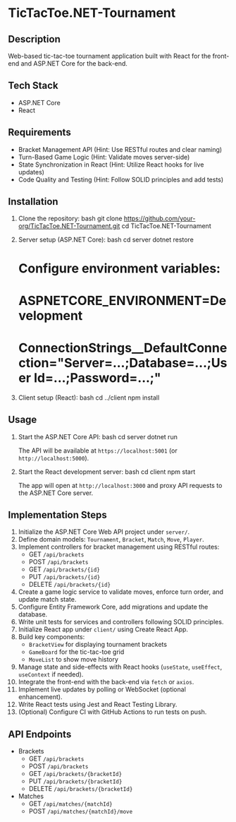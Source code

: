 # TicTacToe.NET-Tournament

Description
-----------
Web-based tic-tac-toe tournament application built with React for the front-end and ASP.NET Core for the back-end.

## Tech Stack
- ASP.NET Core
- React

## Requirements
- Bracket Management API (Hint: Use RESTful routes and clear naming)
- Turn-Based Game Logic (Hint: Validate moves server-side)
- State Synchronization in React (Hint: Utilize React hooks for live updates)
- Code Quality and Testing (Hint: Follow SOLID principles and add tests)

## Installation
1. Clone the repository:
   bash
   git clone https://github.com/your-org/TicTacToe.NET-Tournament.git
   cd TicTacToe.NET-Tournament
   
2. Server setup (ASP.NET Core):
   bash
   cd server
   dotnet restore
   # Configure environment variables:
   #   ASPNETCORE_ENVIRONMENT=Development
   #   ConnectionStrings__DefaultConnection="Server=...;Database=...;User Id=...;Password=...;"
   
3. Client setup (React):
   bash
   cd ../client
   npm install
   

## Usage
1. Start the ASP.NET Core API:
   bash
   cd server
   dotnet run
   
   The API will be available at `https://localhost:5001` (or `http://localhost:5000`).
2. Start the React development server:
   bash
   cd client
   npm start
   
   The app will open at `http://localhost:3000` and proxy API requests to the ASP.NET Core server.

## Implementation Steps
1. Initialize the ASP.NET Core Web API project under `server/`.
2. Define domain models: `Tournament`, `Bracket`, `Match`, `Move`, `Player`.
3. Implement controllers for bracket management using RESTful routes:
   - GET    `/api/brackets`
   - POST   `/api/brackets`
   - GET    `/api/brackets/{id}`
   - PUT    `/api/brackets/{id}`
   - DELETE `/api/brackets/{id}`
4. Create a game logic service to validate moves, enforce turn order, and update match state.
5. Configure Entity Framework Core, add migrations and update the database.
6. Write unit tests for services and controllers following SOLID principles.
7. Initialize React app under `client/` using Create React App.
8. Build key components:
   - `BracketView` for displaying tournament brackets
   - `GameBoard` for the tic-tac-toe grid
   - `MoveList` to show move history
9. Manage state and side-effects with React hooks (`useState`, `useEffect`, `useContext` if needed).
10. Integrate the front-end with the back-end via `fetch` or `axios`.
11. Implement live updates by polling or WebSocket (optional enhancement).
12. Write React tests using Jest and React Testing Library.
13. (Optional) Configure CI with GitHub Actions to run tests on push.

## API Endpoints
- Brackets
  - GET    `/api/brackets`
  - POST   `/api/brackets`
  - GET    `/api/brackets/{bracketId}`
  - PUT    `/api/brackets/{bracketId}`
  - DELETE `/api/brackets/{bracketId}`
- Matches
  - GET    `/api/matches/{matchId}`
  - POST   `/api/matches/{matchId}/move`